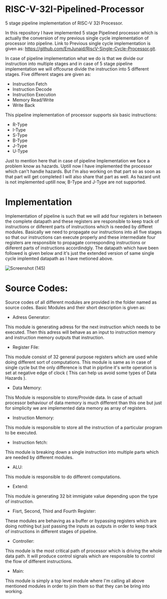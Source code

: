 # RISC-V-32I-Pipelined-Processor
5 stage pipeline implementation of RISC-V 32I Processor.

In this repository I have implemented 5 stage Pipelined processor which is actually the conversion of my previous single cycle implementation of processor into pipeline.
Link to Previous single cycle implementation is given as: https://github.com/EmJunaid/RiscV-Single-Cycle-Processor.git.

In case of pipeline implementation what we do is that we divide our instruction into multiple stages and in case of 5 stage pipeline implementation we will offcourse divide the instruction into 5 different stages. Five different stages are given as:
- Instruction Fetch
- Instruction Decode
- Instruction Execution
- Memory Read/Write
- Write Back

This pipeline implementation of processor supports six basic instructions:
- R-Type
- I-Type
- S-Type
- B-Type
- J-Type
- U-Type

Just to mention here that in case of pipeline Implementation we face a problem know as hazards. Uptill now I have implemented the processor which can't handle hazards.
But I'm also working on that part so as soon as that part will get completed I will also share that part as well.
As hazard unit is not implemented uptill now, B-Type and J-Type are not supported.

# Implementation
Implementation of pipeline is such that we will add four registers in between the complete datapath and these registers are responsible to keep track of instructions or diiferent parts of instructions which is needed by differet modules. Basically we need to propagate our instructions into all five stages so that our instructions can execute properly and these intermediate four registers are responsible to propagate corresponding instructions or diiferent parts of instructions accordindgly. The datapath which have been followed is given below and it's just the extended version of same single cycle implemted datapath as I have metioned above.  

![Screenshot (145)](https://user-images.githubusercontent.com/93525537/140507957-13360c2d-7322-4911-a261-8cd23206a818.png)

# Source Codes:
Source codes of all different modules are provided in the folder named as source codes. Basic Modules and their short description is given as:
- Adress Generator:

This module is generating adress for the next instruction which needs to be executed. Then this adress will behave as an input to instruction memory and instruction memory outputs that instruction.
- Register File:

This module consist of 32 general purpose registers which are used while doing different sort of computations. This module is same as in case of single cycle but the only difference is that in piprline it's write operation is set at negative edge of clock ( This can help us avoid some types of Data Hazards ).
- Data Memory:

This Module is responsible to store/Provide data. In case of actuall processor behaviour of data memory is much different than this one but just for simplicity we are implemented data memory as array of registers.
- Instruction Memory:

This module is responsible to store all the instruction of a particular program to be executed.
- Instruction fetch:

This module is breaking down a single instruction into multiple parts which are needed by different modules.
- ALU:

This module is responsible to do different computations.
- Extend:

This module is generating 32 bit immigiate value depending upon the type of instruction.
- Fisrt, Second, Third and Fourth Register:

These modules are behaving as a buffer or bypassing registers which are doing nothing but just passing the inputs as outputs in order to keep track of instructions in different stages of pipeline.
- Controller:

This module is the most critical path of processor which is driving the whole data path. It will produce control signals which are responsible to control the flow of different instructions.
- Main:

This module is simply a top level module where I'm calling all above mentioned modules in order to join them so that they can be bring into working.







